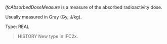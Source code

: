 _IfcAbsorbedDoseMeasure_ is a measure of the absorbed radioactivity dose.

<!-- end of short definition -->


Usually measured in Gray (Gy, J/kg).

Type: REAL

> HISTORY New type in IFC2x.
